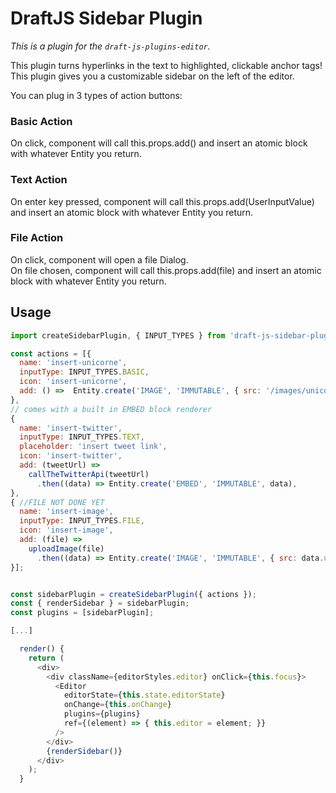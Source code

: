 # DraftJS Sidebar Plugin

*This is a plugin for the `draft-js-plugins-editor`.*

This plugin turns hyperlinks in the text to highlighted, clickable anchor tags!
This plugin gives you a customizable sidebar on the left of the editor.

You can plug in 3 types of action buttons:
### Basic Action
On click, component will call this.props.add() and insert an atomic block with whatever Entity you return.
### Text Action
On enter key pressed, component will call this.props.add(UserInputValue) and insert an atomic block with whatever Entity you return.
### File Action
On click, component will open a file Dialog.<br />
On file chosen, component will call this.props.add(file) and insert an atomic block with whatever Entity you return.


## Usage

```js
import createSidebarPlugin, { INPUT_TYPES } from 'draft-js-sidebar-plugin';

const actions = [{
  name: 'insert-unicorne',
  inputType: INPUT_TYPES.BASIC,
  icon: 'insert-unicorne',
  add: () =>  Entity.create('IMAGE', 'IMMUTABLE', { src: '/images/unicorn-1.png' }),
},
// comes with a built in EMBED block renderer
{ 
  name: 'insert-twitter',
  inputType: INPUT_TYPES.TEXT,
  placeholder: 'insert tweet link',
  icon: 'insert-twitter',
  add: (tweetUrl) => 
    callTheTwitterApi(tweetUrl)
      .then((data) => Entity.create('EMBED', 'IMMUTABLE', data),
},
{ //FILE NOT DONE YET
  name: 'insert-image',
  inputType: INPUT_TYPES.FILE,
  icon: 'insert-image',
  add: (file) => 
    uploadImage(file)
      .then((data) => Entity.create('IMAGE', 'IMMUTABLE', { src: data.url })),
}];


const sidebarPlugin = createSidebarPlugin({ actions });
const { renderSidebar } = sidebarPlugin;
const plugins = [sidebarPlugin];

[...]

  render() {
    return (
      <div>
        <div className={editorStyles.editor} onClick={this.focus}>
          <Editor
            editorState={this.state.editorState}
            onChange={this.onChange}
            plugins={plugins}
            ref={(element) => { this.editor = element; }}
          />
        </div>
        {renderSidebar()}
      </div>
    );
  }

```

